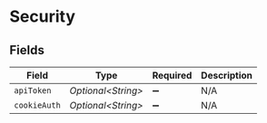 # Security


## Fields

| Field               | Type                | Required            | Description         |
| ------------------- | ------------------- | ------------------- | ------------------- |
| `apiToken`          | *Optional\<String>* | :heavy_minus_sign:  | N/A                 |
| `cookieAuth`        | *Optional\<String>* | :heavy_minus_sign:  | N/A                 |